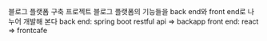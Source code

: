 블로그 플랫폼 구축 프로젝트
블로그 플랫폼의 기능들을 back end와 front end로 나누어 개발해 본다
back end: spring boot restful api
   => backapp
front end: react 
   => frontcafe
